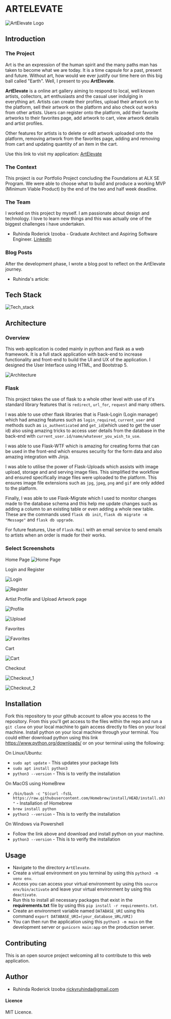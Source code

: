 # ARTELEVATE

![ArtElevate Logo](app/static/images/artelevate_logo.png)

## Introduction

### The Project

Art is the an expression of the human spirit and the many paths man has taken to become what we are today. It is a time capsule for a past, present and future. Without art, how would we ever justify our time here on this big ball called "Earth". Well, I present to you **ArtElevate**.

**ArtElevate** is a online art gallery aiming to respond to local, well known artists, collectors, art enthusiasts and the casual user indulging in everything art. Artists can create their profiles, upload their artwork on to the platform, sell their artwork on the platform and also check out works from other artists. Users can register onto the platform, add their favorite artworks to their favorites page, add artwork to cart, view artwork details and artist profiles.

Other features for artists is to delete or edit artwork uploaded onto the platform, removing artwork from the favorites page, adding and removing from cart and updating quantity of an item in the cart.

Use this link to visit my application: [ArtElevate](https://artelevate.onrender.com/)


### The Context

This project is our Portfolio Project concluding the Foundations at ALX SE Program. We were able to choose what to build and produce a working MVP (Minimum Viable Product) by the end of the two and half week deadline.

### The Team

I worked on this project by myself. I am passionate about design and technology. I love to learn new things and this was actually one of the biggest challenges i have undertaken.

* Ruhinda Roderick Izooba - Graduate Architect and Aspiring Software Engineer. [LinkedIn](https://www.linkedin.com/in/ruhinda-roderick-izooba/)

### Blog Posts

After the development phase, I wrote a blog post to reflect on the ArtElevate journey.

* Ruhinda's article:

## Tech Stack

![Tech_stack](/README/Tech%20stack.png)

## Architecture

### Overview

This web application is coded mainly in python and flask as a web framework. It is a full stack application with back-end to increase functionality and front-end to build the UI and UX of the application. I designed the User Interface using HTML, and Bootstrap 5.

![Architecture](/README/artelevate.jpg)

### Flask

This project takes the use of flask to a whole other level with use of it's standard library features that is `redirect`, `url_for`, `request` and many others.

I was able to use other flask libraries that is Flask-Login (Login manager) which had amazing features such as `login_required`, `current_user` and methods such as `is_authenticated` and `get_id`(which used to get the user id) also using amazing tricks to access user details from the database in the back-end with `current_user.id/name/whatever_you_wish_to_use`.

I was able to use Flask-WTF which is amazing for creating forms that can be used in the front-end which ensures security for the form data and also amazing integration with Jinja.

I was able to utilise the power of Flask-Uploads which assists with image upload, storage and and serving image files. This simplified the workflow and ensured specifically image files were uploaded to the platform. This ensures image file extensions such as `jpg`, `jpeg`, `png` and `gif` are only added to the platform.

Finally, I was able to use Flask-Migrate which I used to monitor changes made to the database schema and this help me update changes such as adding a column to an existing table or even adding a whole new table. These are the commands used `flask db init`, `flask db migrate -m "Message"` and `flask db upgrade`.

For future features, Use of `Flask-Mail` with an email service to send emails to artists when an order is made for their works.

### Select Screenshots

Home Page
![Home Page](/README/Screenshot%202024-05-09%20035904.png)

Login and Register

![Login](/README/Screenshot%202024-05-09%20161201.png)

![Register](/README/Screenshot%202024-05-09%20161252.png)

Artist Profile and Upload Artwork page

![Profile](/README/Screenshot%202024-05-09%20162213.png)

![Upload](/README/Screenshot%202024-05-09%20162442.png)

Favorites

![Favorites](/README/Screenshot%202024-05-09%20161612.png)

Cart

![Cart](/README/Screenshot%202024-05-09%20161741.png)

Checkout

![Checkout_1](/README/Screenshot%202024-05-09%20161927.png)

![Checkout_2](/README/Screenshot%202024-05-09%20162007.png)

## Installation

Fork this repository to your github account to allow you access to the repository.
From this you'll get access to the files within the repo and run a `git clone` on your local machine to gain access directly to files on your local machine.
Install python on your local machine through your terminal. You could either download python using this link <https://www.python.org/downloads/> or on your terminal using the following:

On Linux/Ubuntu:

* `sudo apt update` - This updates your package lists
* `sudo apt install python3`
* `python3 --version` - This is to verify the installation

On MacOS using HomeBrew

* `/bin/bash -c "$(curl -fsSL https://raw.githubusercontent.com/Homebrew/install/HEAD/install.sh)"` - Installation of Homebrew
* `brew install python`
* `python3 --version` - This is to verify the installation

On Windows via Powershell

* Follow the link above and download and install python on your machine.
* `python3 --version` - This is to verify the installation

## Usage

* Navigate to the directory `ArtElevate`.
* Create a virtual environment on you terminal by using this `python3 -m venv env`.
* Access you can access your virtual environment by using this `source env/bin/activate` and leave your virtual environment by using this `deactivate`.
* Run this to install all necessary packages that exist in the **requirements.txt** file by using this `pip install -r requirements.txt`.
* Create an environment variable named `DATABASE_URI` using this command `export DATABASE_URI=(your_database_URL/URI)`
* You can then run the application using this `python3 -m main` on the development server or `gunicorn main:app` on the production server.

## Contributing

This is an open source project welcoming all to contribute to this web application.

## Author

* Ruhinda Roderick Izooba <rickyruhinda@gmail.com>

#### Licence

MIT Licence.
